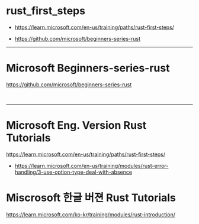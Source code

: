 # rust_first_steps

- https://learn.microsoft.com/en-us/training/paths/rust-first-steps/

- https://github.com/microsoft/beginners-series-rust

<hr>

# Microsoft Beginners-series-rust

https://github.com/microsoft/beginners-series-rust

<br>

<hr>

# Microsoft Eng. Version Rust Tutorials

https://learn.microsoft.com/en-us/training/paths/rust-first-steps/

- https://learn.microsoft.com/en-us/training/modules/rust-error-handling/3-use-option-type-deal-with-absence

# Miscrosoft 한글 버젼 Rust Tutorials

https://learn.microsoft.com/ko-kr/training/modules/rust-introduction/
